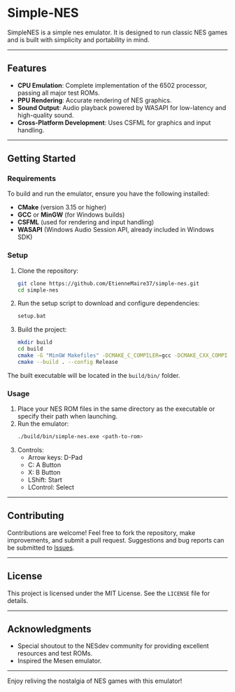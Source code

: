 # Simple-NES

SimpleNES is a simple nes emulator. It is designed to run classic NES games and is built with simplicity and portability in mind.

---

## Features
- **CPU Emulation**: Complete implementation of the 6502 processor, passing all major test ROMs.
- **PPU Rendering**: Accurate rendering of NES graphics.
- **Sound Output**: Audio playback powered by WASAPI for low-latency and high-quality sound.
- **Cross-Platform Development**: Uses CSFML for graphics and input handling.

---

## Getting Started

### Requirements
To build and run the emulator, ensure you have the following installed:

- **CMake** (version 3.15 or higher)
- **GCC** or **MinGW** (for Windows builds)
- **CSFML** (used for rendering and input handling)
- **WASAPI** (Windows Audio Session API, already included in Windows SDK)

### Setup
1. Clone the repository:
   ```bash
   git clone https://github.com/EtienneMaire37/simple-nes.git
   cd simple-nes
   ```

2. Run the setup script to download and configure dependencies:
   ```bash
   setup.bat
   ```

3. Build the project:
   ```bash
   mkdir build
   cd build
   cmake -G "MinGW Makefiles" -DCMAKE_C_COMPILER=gcc -DCMAKE_CXX_COMPILER=g++ ..
   cmake --build . --config Release
   ```

The built executable will be located in the `build/bin/` folder.

### Usage
1. Place your NES ROM files in the same directory as the executable or specify their path when launching.
2. Run the emulator:
   ```bash
   ./build/bin/simple-nes.exe <path-to-rom>
   ```
3. Controls:
   - Arrow keys: D-Pad
   - C: A Button
   - X: B Button
   - LShift: Start
   - LControl: Select

---

## Contributing
Contributions are welcome! Feel free to fork the repository, make improvements, and submit a pull request. Suggestions and bug reports can be submitted to [Issues](https://github.com/EtienneMaire37/simple-nes/issues).

---

## License
This project is licensed under the MIT License. See the `LICENSE` file for details.

---

## Acknowledgments
- Special shoutout to the NESdev community for providing excellent resources and test ROMs.
- Inspired the Mesen emulator.

---

Enjoy reliving the nostalgia of NES games with this emulator!

